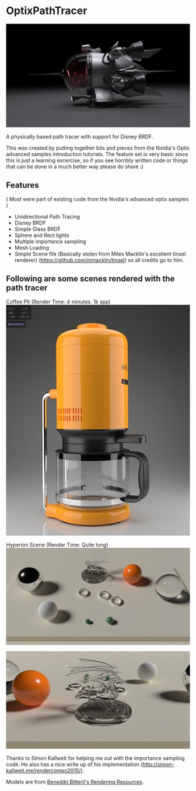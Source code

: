 
OptixPathTracer
==========

![Spaceship](./spaceship.png)

A physically based path tracer with support for Disney BRDF.

This was created by putting together bits and pieces from the Nvidia's Optix advanced samples introduction tutorials.
The feature set is very basic since this is just a learning excercise, so if you see horribly written code or things that
can be done in a much better way please do share :)

Features
--------
( Most were part of existing code from the Nvidia's advanced optix samples )  
- Unidirectional Path Tracing  
- Disney BRDF  
- Simple Glass BRDF  
- Sphere and Rect lights  
- Multiple importance sampling  
- Mesh Loading
- Simple Scene file (Basically stolen from Miles Macklin's excellent tinsel renderer) (https://github.com/mmacklin/tinsel) so all credits go to him.

Following are some scenes rendered with the path tracer
--------
Coffee Pit (Render Time: 4 minutes. 1k spp)
![Coffee Pot](./coffee_pot.png)

Hyperion Scene (Render Time: Quite long)
![Hyperion Scene](./hyperion.png)

![Dragon closeup](./dragon.png)

Thanks to Simon Kallweit for helping me out with the importance sampling code. He also has a nice write up of his implementation
(http://simon-kallweit.me/rendercompo2015/).

Models are from [Benedikt Bitterli's Rendering Resources](https://benedikt-bitterli.me/resources).

